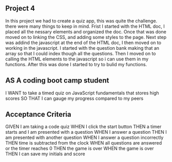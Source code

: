 ## Project 4 

In this project we had to create a quiz app, this was quite the challenge. there were many things to keep in mind. Frist I started with the HTML doc, I placed all the nessary elements and organized the doc. Once that was done moved on to linking the CSS, and adding some styles to the page. Next step was addind the javascript at the end of the HTML doc, I then moved on to working in the javascript. I started with the question bank making that an array so that I could index though all the questions. Then I moved on to calling the HTML elements to the javascript so i can use them in my functions. After this was done I started to try to bulid my functions. 


## AS A coding boot camp student

I WANT to take a timed quiz on JavaScript fundamentals that stores high scores
SO THAT I can gauge my progress compared to my peers


## Acceptance Criteria

GIVEN I am taking a code quiz
WHEN I click the start button
THEN a timer starts and I am presented with a question
WHEN I answer a question
THEN I am presented with another question
WHEN I answer a question incorrectly
THEN time is subtracted from the clock
WHEN all questions are answered or the timer reaches 0
THEN the game is over
WHEN the game is over
THEN I can save my initials and score


